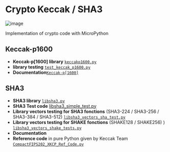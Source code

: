 # Crypto Keccak / SHA3

![image](https://github.com/user-attachments/assets/d23da5d7-1ce4-4f79-a960-7c93ea75acd0)

Implementation of crypto code with MicroPython

## Keccak-p1600

- **Keccak-p[1600] library** [`keccakp1600.py`](https://github.com/MicroControleurMonde/SHA3/blob/main/keccakp1600.py)
- **library testing** [`test_keccak_p1600.py`](https://github.com/MicroControleurMonde/SHA3/blob/main/test_keccak_p1600.py`)
- **Documentation**[`Keccak-p[1600]`](https://github.com/MicroControleurMonde/SHA3/blob/main/Keccak/keccak_p1600.md)

## SHA3

- **SHA3 library** [`libsha3.py`](https://github.com/MicroControleurMonde/SHA3/blob/main/SHA3_Files/libsha3.py)
- **SHA3 Test code** [libsha3_simple_test.py](https://github.com/MicroControleurMonde/SHA3/blob/main/SHA3_Files/libsha3_simple_test.py)
- **Library vectors testing for SHA3 fonctions** (SHA3-224 / SHA3-256 / SHA3-384 / SHA3-512) [`libsha3_vectors_sha_test.py`](https://github.com/MicroControleurMonde/SHA3/blob/main/SHA3_Files/libsha3_vectors_sha_test.py)
- **Library vectors testing for SHAKE fonctions** (SHAKE128 / SHAKE256) ) [`libsha3_vectors_shake_tests.py`](https://github.com/MicroControleurMonde/SHA3/blob/main/SHA3_Files/libsha3_vectors_shake_tests.py)
- **Documentation**
- **Reference code** in pure Python given by Keccak Team [`CompactFIPS202_XKCP_Ref_Code.py`](https://github.com/MicroControleurMonde/SHA3/blob/main/SHA3_Files/CompactFIPS202_XKCP_Ref_Code.py)
